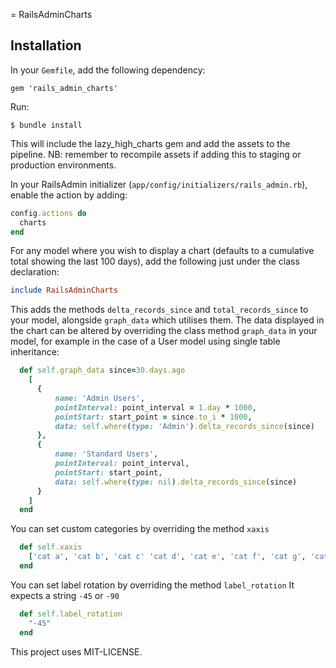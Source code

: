 = RailsAdminCharts

## Installation

In your `Gemfile`, add the following dependency:

    gem 'rails_admin_charts'

Run:

    $ bundle install

This will include the lazy_high_charts gem and add the assets to the pipeline. NB: remember to recompile assets if adding this to staging or production environments.

In your RailsAdmin initializer (`app/config/initializers/rails_admin.rb`), enable the action by adding:

```ruby
config.actions do
  charts
end
```

For any model where you wish to display a chart (defaults to a cumulative total showing the last 100 days), add the following just under the class declaration:

```ruby
include RailsAdminCharts
```

This adds the methods `delta_records_since` and `total_records_since` to your model, alongside `graph_data` which utilises them.
The data displayed in the chart can be altered by overriding the class method `graph_data` in your model, for example in the case of a User model using single table inheritance:

```ruby
  def self.graph_data since=30.days.ago
    [
      {
          name: 'Admin Users',
          pointInterval: point_interval = 1.day * 1000,
          pointStart: start_point = since.to_i * 1000,
          data: self.where(type: 'Admin').delta_records_since(since)
      },
      {
          name: 'Standard Users',
          pointInterval: point_interval,
          pointStart: start_point,
          data: self.where(type: nil).delta_records_since(since)
      }
    ]
  end
```

You can set custom categories by overriding the method `xaxis`

```ruby
  def self.xaxis
    ['cat a', 'cat b', 'cat c' 'cat d', 'cat e', 'cat f', 'cat g', 'cat h']
  end
```

You can set label rotation by overriding the method `label_rotation`
It expects a string `-45` or `-90`

```ruby
  def self.label_rotation
    "-45"
  end
```

This project uses MIT-LICENSE.
